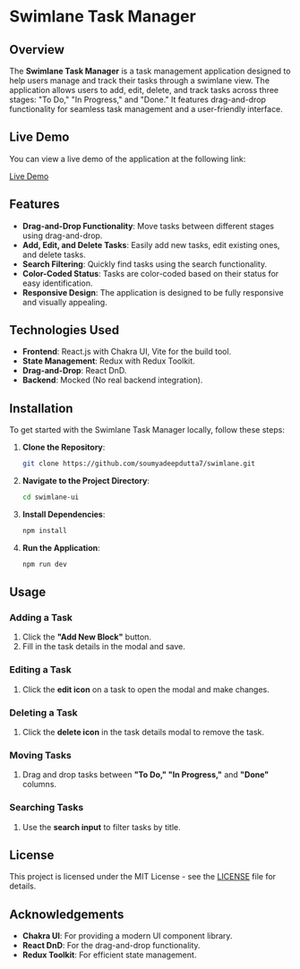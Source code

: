 # Swimlane Task Manager

## Overview

The **Swimlane Task Manager** is a task management application designed to help users manage and track their tasks through a swimlane view. The application allows users to add, edit, delete, and track tasks across three stages: "To Do," "In Progress," and "Done." It features drag-and-drop functionality for seamless task management and a user-friendly interface.

## Live Demo

You can view a live demo of the application at the following link:

[Live Demo](https://swimlane-management-app.netlify.app/)


## Features

- **Drag-and-Drop Functionality**: Move tasks between different stages using drag-and-drop.
- **Add, Edit, and Delete Tasks**: Easily add new tasks, edit existing ones, and delete tasks.
- **Search Filtering**: Quickly find tasks using the search functionality.
- **Color-Coded Status**: Tasks are color-coded based on their status for easy identification.
- **Responsive Design**: The application is designed to be fully responsive and visually appealing.

## Technologies Used

- **Frontend**: React.js with Chakra UI, Vite for the build tool.
- **State Management**: Redux with Redux Toolkit.
- **Drag-and-Drop**: React DnD.
- **Backend**: Mocked (No real backend integration).

## Installation

To get started with the Swimlane Task Manager locally, follow these steps:

1. **Clone the Repository**:
   ```bash
   git clone https://github.com/soumyadeepdutta7/swimlane.git

2. **Navigate to the Project Directory**:
   ```bash
   cd swimlane-ui

3. **Install Dependencies**:
   ```bash
   npm install

4. **Run the Application**:
   ```bash
   npm run dev


## Usage

### Adding a Task

1. Click the **"Add New Block"** button.
2. Fill in the task details in the modal and save.

### Editing a Task

1. Click the **edit icon** on a task to open the modal and make changes.

### Deleting a Task

1. Click the **delete icon** in the task details modal to remove the task.

### Moving Tasks

1. Drag and drop tasks between **"To Do," "In Progress,"** and **"Done"** columns.

### Searching Tasks

1. Use the **search input** to filter tasks by title.

## License

This project is licensed under the MIT License - see the [LICENSE](LICENSE) file for details.

## Acknowledgements

- **Chakra UI**: For providing a modern UI component library.
- **React DnD**: For the drag-and-drop functionality.
- **Redux Toolkit**: For efficient state management.

